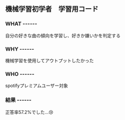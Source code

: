 ## 機械学習初学者　学習用コード

### WHAT ------

自分の好きな曲の傾向を学習し、好きか嫌いかを判定する

### WHY ------

機械学習を使用してアウトプットしたかった

### WHO ------

spotifyプレミアムユーザー対象

### 結果 ------

正答率57.2%でした…😢
